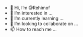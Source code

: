 - 👋 Hi, I’m @Rehimof
- 👀 I’m interested in ...
- 🌱 I’m currently learning ...
- 💞️ I’m looking to collaborate on ...
- 📫 How to reach me ...

<!---
Rehimof/Rehimof is a ✨ special ✨ repository because its `README.md` (this file) appears on your GitHub profile.
You can click the Preview link to take a look at your changes.
--->
